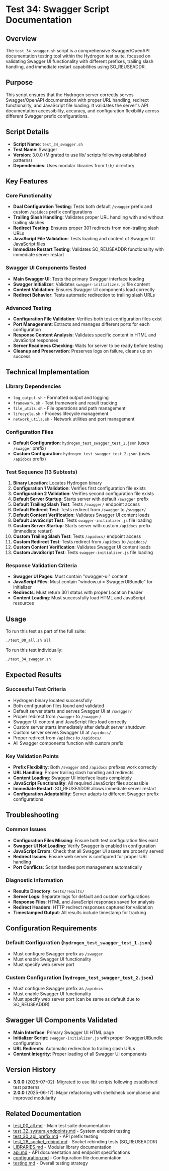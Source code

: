 # Test 34: Swagger Script Documentation

## Overview

The `test_34_swagger.sh` script is a comprehensive Swagger/OpenAPI documentation testing tool within the Hydrogen test suite, focused on validating Swagger UI functionality with different prefixes, trailing slash handling, and immediate restart capabilities using SO_REUSEADDR.

## Purpose

This script ensures that the Hydrogen server correctly serves Swagger/OpenAPI documentation with proper URL handling, redirect functionality, and JavaScript file loading. It validates the server's API documentation accessibility, accuracy, and configuration flexibility across different Swagger prefix configurations.

## Script Details

- **Script Name**: `test_34_swagger.sh`
- **Test Name**: Swagger
- **Version**: 3.0.0 (Migrated to use lib/ scripts following established patterns)
- **Dependencies**: Uses modular libraries from `lib/` directory

## Key Features

### Core Functionality

- **Dual Configuration Testing**: Tests both default `/swagger` prefix and custom `/apidocs` prefix configurations
- **Trailing Slash Handling**: Validates proper URL handling with and without trailing slashes
- **Redirect Testing**: Ensures proper 301 redirects from non-trailing slash URLs
- **JavaScript File Validation**: Tests loading and content of Swagger UI JavaScript files
- **Immediate Restart Testing**: Validates SO_REUSEADDR functionality with immediate server restart

### Swagger UI Components Tested

- **Main Swagger UI**: Tests the primary Swagger interface loading
- **Swagger Initializer**: Validates `swagger-initializer.js` file content
- **Content Validation**: Ensures Swagger UI components load correctly
- **Redirect Behavior**: Tests automatic redirection to trailing slash URLs

### Advanced Testing

- **Configuration File Validation**: Verifies both test configuration files exist
- **Port Management**: Extracts and manages different ports for each configuration
- **Response Content Analysis**: Validates specific content in HTML and JavaScript responses
- **Server Readiness Checking**: Waits for server to be ready before testing
- **Cleanup and Preservation**: Preserves logs on failure, cleans up on success

## Technical Implementation

### Library Dependencies

- `log_output.sh` - Formatted output and logging
- `framework.sh` - Test framework and result tracking
- `file_utils.sh` - File operations and path management
- `lifecycle.sh` - Process lifecycle management
- `network_utils.sh` - Network utilities and port management

### Configuration Files

- **Default Configuration**: `hydrogen_test_swagger_test_1.json` (uses `/swagger` prefix)
- **Custom Configuration**: `hydrogen_test_swagger_test_2.json` (uses `/apidocs` prefix)

### Test Sequence (13 Subtests)

1. **Binary Location**: Locates Hydrogen binary
2. **Configuration 1 Validation**: Verifies first configuration file exists
3. **Configuration 2 Validation**: Verifies second configuration file exists
4. **Default Server Startup**: Starts server with default `/swagger` prefix
5. **Default Trailing Slash Test**: Tests `/swagger/` endpoint access
6. **Default Redirect Test**: Tests redirect from `/swagger` to `/swagger/`
7. **Default Content Verification**: Validates Swagger UI content loads
8. **Default JavaScript Test**: Tests `swagger-initializer.js` file loading
9. **Custom Server Startup**: Starts server with custom `/apidocs` prefix (immediate restart)
10. **Custom Trailing Slash Test**: Tests `/apidocs/` endpoint access
11. **Custom Redirect Test**: Tests redirect from `/apidocs` to `/apidocs/`
12. **Custom Content Verification**: Validates Swagger UI content loads
13. **Custom JavaScript Test**: Tests `swagger-initializer.js` file loading

### Response Validation Criteria

- **Swagger UI Pages**: Must contain "swagger-ui" content
- **JavaScript Files**: Must contain "window.ui = SwaggerUIBundle" for initializer
- **Redirects**: Must return 301 status with proper Location header
- **Content Loading**: Must successfully load HTML and JavaScript resources

## Usage

To run this test as part of the full suite:

```bash
./test_00_all.sh all
```

To run this test individually:

```bash
./test_34_swagger.sh
```

## Expected Results

### Successful Test Criteria

- Hydrogen binary located successfully
- Both configuration files found and validated
- Default server starts and serves Swagger UI at `/swagger/`
- Proper redirect from `/swagger` to `/swagger/`
- Swagger UI content and JavaScript files load correctly
- Custom server starts immediately after default server shutdown
- Custom server serves Swagger UI at `/apidocs/`
- Proper redirect from `/apidocs` to `/apidocs/`
- All Swagger components function with custom prefix

### Key Validation Points

- **Prefix Flexibility**: Both `/swagger` and `/apidocs` prefixes work correctly
- **URL Handling**: Proper trailing slash handling and redirects
- **Content Loading**: Swagger UI interface loads completely
- **JavaScript Functionality**: All required JavaScript files accessible
- **Immediate Restart**: SO_REUSEADDR allows immediate server restart
- **Configuration Adaptability**: Server adapts to different Swagger prefix configurations

## Troubleshooting

### Common Issues

- **Configuration Files Missing**: Ensure both test configuration files exist
- **Swagger UI Not Loading**: Verify Swagger is enabled in configuration
- **JavaScript Errors**: Check that all Swagger UI assets are properly served
- **Redirect Issues**: Ensure web server is configured for proper URL handling
- **Port Conflicts**: Script handles port management automatically

### Diagnostic Information

- **Results Directory**: `tests/results/`
- **Server Logs**: Separate logs for default and custom configurations
- **Response Files**: HTML and JavaScript responses saved for analysis
- **Redirect Headers**: HTTP redirect responses captured for validation
- **Timestamped Output**: All results include timestamp for tracking

## Configuration Requirements

### Default Configuration (`hydrogen_test_swagger_test_1.json`)

- Must configure Swagger prefix as `/swagger`
- Must enable Swagger UI functionality
- Must specify web server port

### Custom Configuration (`hydrogen_test_swagger_test_2.json`)

- Must configure Swagger prefix as `/apidocs`
- Must enable Swagger UI functionality
- Must specify web server port (can be same as default due to SO_REUSEADDR)

## Swagger UI Components Validated

- **Main Interface**: Primary Swagger UI HTML page
- **Initializer Script**: `swagger-initializer.js` with proper SwaggerUIBundle configuration
- **URL Redirects**: Automatic redirection to trailing slash URLs
- **Content Integrity**: Proper loading of all Swagger UI components

## Version History

- **3.0.0** (2025-07-02): Migrated to use lib/ scripts following established test patterns
- **2.0.0** (2025-06-17): Major refactoring with shellcheck compliance and improved modularity

## Related Documentation

- [test_00_all.md](test_00_all.md) - Main test suite documentation
- [test_32_system_endpoints.md](test_32_system_endpoints.md) - System endpoint testing
- [test_30_api_prefix.md](test_30_api_prefix.md) - API prefix testing
- [test_28_socket_rebind.md](test_28_socket_rebind.md) - Socket rebinding tests (SO_REUSEADDR)
- [LIBRARIES.md](LIBRARIES.md) - Modular library documentation
- [api.md](../../docs/api.md) - API documentation and endpoint specifications
- [configuration.md](../../docs/configuration.md) - Configuration file documentation
- [testing.md](../../docs/testing.md) - Overall testing strategy
